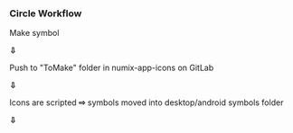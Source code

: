 ### Circle Workflow

Make symbol

**⇩**

Push to "ToMake" folder in numix-app-icons on GitLab

**⇩**

Icons are scripted **⇨** symbols moved into desktop/android symbols folder

**⇩**
